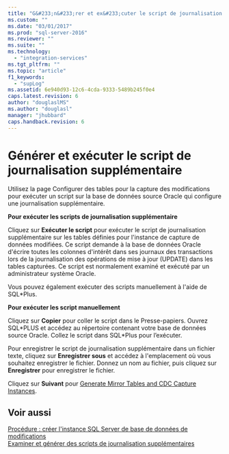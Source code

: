 ```yaml
---
title: "G&#233;n&#233;rer et ex&#233;cuter le script de journalisation suppl&#233;mentaire | Microsoft Docs"
ms.custom: ""
ms.date: "03/01/2017"
ms.prod: "sql-server-2016"
ms.reviewer: ""
ms.suite: ""
ms.technology: 
  - "integration-services"
ms.tgt_pltfrm: ""
ms.topic: "article"
f1_keywords: 
  - "supLog"
ms.assetid: 6e940d93-12c6-4cda-9333-5489b245f0e4
caps.latest.revision: 6
author: "douglaslMS"
ms.author: "douglasl"
manager: "jhubbard"
caps.handback.revision: 6
---
```

# G&#233;n&#233;rer et ex&#233;cuter le script de journalisation suppl&#233;mentaire
  Utilisez la page Configurer des tables pour la capture des modifications pour exécuter un script sur la base de données source Oracle qui configure une journalisation supplémentaire.  
  
 **Pour exécuter les scripts de journalisation supplémentaire**  
  
 Cliquez sur **Exécuter le script** pour exécuter le script de journalisation supplémentaire sur les tables définies pour l'instance de capture de données modifiées. Ce script demande à la base de données Oracle d'écrire toutes les colonnes d'intérêt dans ses journaux des transactions lors de la journalisation des opérations de mise à jour (UPDATE) dans les tables capturées. Ce script est normalement examiné et exécuté par un administrateur système Oracle.  
  
 Vous pouvez également exécuter des scripts manuellement à l'aide de SQL*Plus.  
  
 **Pour exécuter les script manuellement**  
  
 Cliquez sur **Copier** pour coller le script dans le Presse-papiers. Ouvrez SQL*PLUS et accédez au répertoire contenant votre base de données source Oracle. Collez le script dans SQL\*Plus pour l’exécuter.  
  
 Pour enregistrer le script de journalisation supplémentaire dans un fichier texte, cliquez sur **Enregistrer sous** et accédez à l'emplacement où vous souhaitez enregistrer le fichier. Donnez un nom au fichier, puis cliquez sur **Enregistrer** pour enregistrer le fichier.  
  
 Cliquez sur **Suivant** pour [Generate Mirror Tables and CDC Capture Instances](../../integration-services/change-data-capture/generate-mirror-tables-and-cdc-capture-instances.md).  
  
## Voir aussi  
 [Procédure : créer l'instance SQL Server de base de données de modifications](../../integration-services/change-data-capture/how-to-create-the-sql-server-change-database-instance.md)   
 [Examiner et générer des scripts de journalisation supplémentaires](../../integration-services/change-data-capture/review-and-generate-supplemental-logging-scripts.md)  
  
  